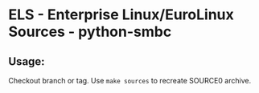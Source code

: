 # ELS - Enterprise Linux/EuroLinux Sources - python-smbc
 
## Usage:
  Checkout branch or tag. Use `make sources` to recreate  SOURCE0 archive.
